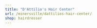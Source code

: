 ```yaml
---
title: "D'Attilio's Hair Center"
url: /minersville/dattilios-hair-center/
shop: hairdresser
---
```

